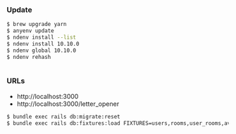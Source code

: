 


### Update

```sh
$ brew upgrade yarn
$ anyenv update
$ ndenv install --list
$ ndenv install 10.10.0
$ ndenv global 10.10.0
$ ndenv rehash
```

```sh
```

### URLs

- http://localhost:3000
- http://localhost:3000/letter_opener

```sh
$ bundle exec rails db:migrate:reset
$ bundle exec rails db:fixtures:load FIXTURES=users,rooms,user_rooms,avatar_groups,avatars,people,messages
```
